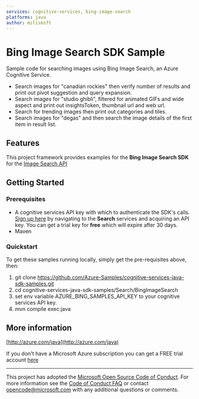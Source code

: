 ```yaml
---
services: cognitive-services, bing-image-search
platforms: java
author: milismsft
---
```


# Bing Image Search SDK Sample ##

Sample code for searching images using Bing Image Search, an Azure Cognitive Service.
- Search images for "canadian rockies" then verify number of results and print out pivot suggestion and query expansion.
- Search images for "studio ghibli", filtered for animated GIFs and wide aspect and print out insightsToken, thumbnail url and web url.
- Search for trending images then print out categories and tiles.
- Search images for "degas" and then search the image details of the first item in result list.


## Features

This project framework provides examples for the **Bing Image Search SDK** for the [Image Search API](https://azure.microsoft.com/en-us/services/cognitive-services/)

## Getting Started

### Prerequisites

- A cognitive services API key with which to authenticate the SDK's calls. [Sign up here](https://azure.microsoft.com/en-us/services/cognitive-services/directory/) by navigating to the **Search** services and acquiring an API key. You can get a trial key for **free** which will expire after 30 days.
- Maven

### Quickstart

To get these samples running locally, simply get the pre-requisites above, then:

1. git clone https://github.com/Azure-Samples/cognitive-services-java-sdk-samples.git
2. cd cognitive-services-java-sdk-samples/Search/BingImageSearch
3. set env variable AZURE_BING_SAMPLES_API_KEY to your cognitive services API key.
4. mvn compile exec:java

## More information ##

[http://azure.com/java](http://azure.com/java)

If you don't have a Microsoft Azure subscription you can get a FREE trial account [here](http://go.microsoft.com/fwlink/?LinkId=330212)

---

This project has adopted the [Microsoft Open Source Code of Conduct](https://opensource.microsoft.com/codeofconduct/). For more information see the [Code of Conduct FAQ](https://opensource.microsoft.com/codeofconduct/faq/) or contact [opencode@microsoft.com](mailto:opencode@microsoft.com) with any additional questions or comments.